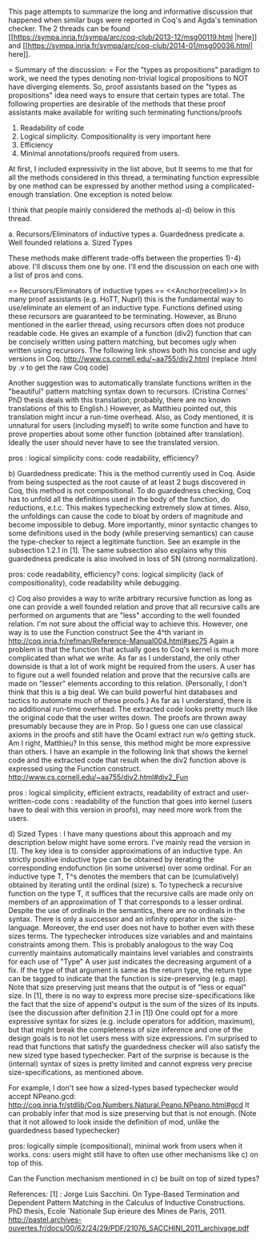This page attempts to summarize the long and informative discussion that happened when similar bugs were reported in Coq's and Agda's temination checker.
The 2 threads can be found [[https://sympa.inria.fr/sympa/arc/coq-club/2013-12/msg00119.html |here]] and [[https://sympa.inria.fr/sympa/arc/coq-club/2014-01/msg00036.html| here]].

= Summary of the discussion: =
For the "types as propositions" paradigm to work, we need the types denoting non-trivial logical propositions to NOT have diverging elements.
So, proof assistants based on the "types as propositions" idea need ways to ensure that certain types are total.
The following properties are desirable of the methods that these proof assistants make available for writing such terminating functions/proofs

 1. Readability of  code
 1. Logical simplicity. Compositionality is very important here 
 1. Efficiency
 1. Minimal annotations/proofs required from users.

At first, I included expressivity in the list above, but It seems to me that for all the methods considered in this thread, a terminating function expressible by one method can be expressed by another method using a complicated-enough translation. One exception is noted below.

I think that people mainly considered the methods a)-d) below in this thread. 

 a. Recursors/Eliminators of inductive types
 a. Guardedness predicate
 a. Well founded relations
 a. Sized Types

These methods make different trade-offs between the properties 1)-4) above. I'll discuss them one by one. I'll end the discussion on each one with a list of pros and cons.

== Recursors/Eliminators of inductive types  ==
<<Anchor(recelim)>>
In many proof assistants (e.g. HoTT, Nuprl) this is the fundamental way to use/eliminate an element of an inductive type. Functions defined using these recursors are guaranteed to be terminating. However,
as Bruno mentioned in the earlier thread, using recursors often does not produce readable code. He gives an example of a function (div2) function that can be concisely written using pattern matching, but becomes ugly when written using recursors. The following link shows both his concise and ugly versions in Coq.
http://www.cs.cornell.edu/~aa755/div2.html
(replace .html by .v to get the raw Coq code)

Another suggestion was to automatically translate functions written in the "beautiful" pattern matching syntax down to recursors.
(Cristina Cornes' PhD thesis deals with this translation; probably, there are no known translations of this to English.)
However, as Matthieu pointed out, this translation might incur a run-time overhead. Also, as Cody mentioned, it is unnatural for users (including myself) to write some function and have to prove properties about some other function (obtained after translation). Ideally the user should never have to see the translated version.

pros : logical simplicity
cons: code readability, efficiency?

b) Guardedness predicate: This is the method currently used in Coq. Aside from being suspected as the root cause of at least 2 bugs discovered in Coq, this method is not compositional. To do guardedness checking, Coq has to unfold all the definitions used in the body of the function, do reductions, e.t.c.
This makes typechecking extremely slow at times. Also, the unfoldings can cause the code to bloat by orders of magnitude and become impossible to debug. More importantly, minor syntactic changes to some definitions used in the body (while preserving semantics) can cause the type-checker to reject a legitimate function. See an example in the subsection 1.2.1 in [1]. The same subsection also explains why this guardedness predicate is also involved in loss of SN (strong normalization).

pros: code readability, efficiency?
cons: logical simplicity (lack of compositionality), code readability while debugging.

c) Coq also provides a way to write arbitrary recursive function as long as one can provide a well founded relation and prove that all recursive calls are performed on arguments that are "less" according to the well founded relation. I'm not sure about the official way to achieve this. However, one way is to use the Function construct
See the 4^th variant in  http://coq.inria.fr/refman/Reference-Manual004.html#sec75
Again a problem is that the function that actually goes to Coq's kernel is much more complicated than what we write.
As far as I understand, the only other downside is that a lot of work might be required from the users. A user has to figure out
a well founded relation and prove that the recursive calls are made on "lesser" elements according to this relation.
(Personally, I don't think that this is a big deal. We can build powerful hint databases and tactics to automate much of these proofs.)
As far as I understand, there is no additional run-time overhead. The extracted code looks pretty much like the original code that the user writes down. The proofs are thrown away
presumably because they are in Prop. So I guess one can use classical axioms in the proofs and still have the Ocaml extract run w/o getting stuck. Am I right, Matthieu?
In this sense, this method might be more expressive than others.
I have an example in the following link that shows the kernel code and the extracted code that result when the div2 function above is expressed using the Function construct.
http://www.cs.cornell.edu/~aa755/div2.html#div2_Fun

pros : logical simplicity, efficient extracts, readability of extract and user-written-code
cons : readability of the function that goes into kernel (users have to deal with this version in proofs),  may need more work from the users.

d) Sized Types :
I have many questions about this approach and my description below might have some errors.
I've mainly read the version in [1].
The key idea is to consider approximations of an inductive type.
An strictly positive inductive type can be obtained by iterating the corresponding endofunction (in some universe) over some ordinal. 
For an inductive type T, T^s  denotes the members that can be (cumulatively) obtained by iterating until the ordinal (size) s. To typecheck a recursive function on the type T, it suffices that the recursive calls are made only on  members of an approximation of T that corresponds to a lesser ordinal.
Despite the use of ordinals in the semantics, there are no ordinals in the syntax.
There is only a successor and an infinity operator in the size-language.
Moreover, the end user does not have to bother even with these sizes terms.
The typechecker introduces size variables and and maintains constraints among them.
This is probably analogous to the way Coq currently maintains automatically maintains level variables and constraints for each use of "Type" 
A user just indicates the  decreasing argument of a fix. 
If the type of that argument is same as the return type, the return type can be tagged to indicate that the function is size-preserving (e.g. map).
Note that size preserving just means that the output is of "less or equal" size.
In [1], there is no way to express more precise size-specifications like the fact that the size of append's output is the sum of the sizes of its inputs. 
(see the discussion after definition 2.1 in [1])
One could opt for a more expressive syntax for sizes (e.g. include operators for addition, maximum), but that might break the completeness of size inference and one of the
design goals is to not let users mess with size expressions.
I'm surprised to read that functions that satisfy the guardedness checker will also satisfy the new sized type based typechecker.
Part of the surprise is because is the (internal) syntax of sizes is pretty limited and cannot express very precise size-specifications, as mentioned above. 

For example, I don't see how  a sized-types based typechecker would accept NPeano.gcd:
http://coq.inria.fr/stdlib/Coq.Numbers.Natural.Peano.NPeano.html#gcd 
It can probably infer that mod is size preserving but that is not enough.
(Note that it not allowed to look inside the definition of mod, unlike the guardedness based typechecker)

pros: logically simple (compositional), minimal work from users when it works.
cons: users might still have to often use other mechanisms like c) on top of this.

Can the Function mechanism mentioned in c) be built on top of sized types?

References:
[1] :  Jorge Luis Sacchini. On Type-Based Termination and Dependent Pattern Matching in the Calculus of Inductive Constructions. PhD thesis, Ecole  ́ Nationale Sup ́erieure des Mines de Paris, 2011. http://pastel.archives-ouvertes.fr/docs/00/62/24/29/PDF/21076_SACCHINI_2011_archivage.pdf
